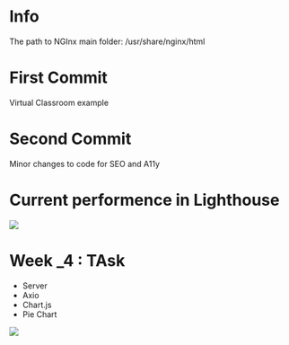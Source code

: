 # Info

The path to NGInx main folder:
/usr/share/nginx/html

# First Commit
Virtual Classroom example 

# Second Commit
Minor changes to code for SEO and A11y


# Current performence in Lighthouse
<image src="/Screenshots/screen.png">

# Week _4 : TAsk
* Server 
* Axio
* Chart.js
* Pie Chart
<image src="/Screenshots/Pie_Chart.png">
